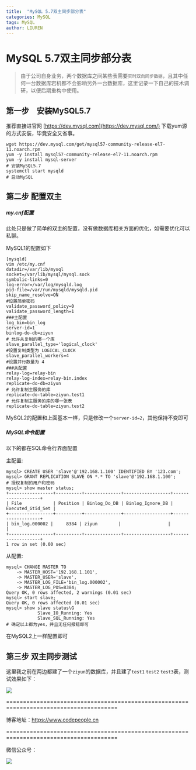 ```yaml
---
title:  "MySQL 5.7双主同步部分表"
categories: MySQL
tags: MySQL
author: LIUREN
---
```


# MySQL 5.7双主同步部分表

> 由于公司自身业务，两个数据库之间某些表需要`实时双向同步数据`，且其中任何一台数据库宕机都不会影响另外一台数据库，这里记录一下自己的技术调研，以便后期重构中使用。
>



## 第一步　安装MySQL5.7

推荐直接进官网 [https://dev.mysql.com](https://dev.mysql.com/) 下载yum源的方式安装，毕竟安全又省事。

```
wget https://dev.mysql.com/get/mysql57-community-release-el7-11.noarch.rpm
yum -y install mysql57-community-release-el7-11.noarch.rpm
yum -y install mysql-server
# 安装MySQL5.7
systemctl start mysqld
# 启动MySQL
```



## 第二步  	配置双主

##### my.cnf配置

此处只是做了简单的双主的配置，没有做数据库相关方面的优化，如需要优化可以私聊。

MySQL1的配置如下

```shell
[mysqld]
vim /etc/my.cnf
datadir=/var/lib/mysql
socket=/var/lib/mysql/mysql.sock
symbolic-links=0
log-error=/var/log/mysqld.log
pid-file=/var/run/mysqld/mysqld.pid
skip_name_resolve=ON
#设置简单密码
validate_password_policy=0
validate_password_length=1
###主配置
log_bin=bin_log
server-id=1
binlog-do-db=ziyun
# 允许从复制的哪一个库
slave_parallel_type='logical_clock'
#设置复制类型为 LOGICAL_CLOCK
slave_parallel_workers=4
#设置并行数量为 4
###从配置
relay-log=relay-bin
relay-log-index=relay-bin.index
replicate-do-db=ziyun
# 允许复制主服务的库
replicate-do-table=ziyun.test1
# 允许复制主服务的库的哪一张表
replicate-do-table=ziyun.test2
```



MySQL2的配置和上面基本一样，只是修改一个`server-id=2`，其他保持不变即可



##### MySQL命令配置

以下的都在SQL命令行界面配置

主配置:

```shell
mysql> CREATE USER 'slave'@'192.168.1.100' IDENTIFIED BY '123.com'; 
mysql> GRANT REPLICATION SLAVE ON *.* TO 'slave'@'192.168.1.100';
# 授权复制的用户和密码
mysql> show master status;
+-----------------+----------+--------------+------------------+-------------------+
| File            | Position | Binlog_Do_DB | Binlog_Ignore_DB | Executed_Gtid_Set |
+-----------------+----------+--------------+------------------+-------------------+
| bin_log.000002 |     8384 | ziyun        |                  |                   |
+-----------------+----------+--------------+------------------+-------------------+
1 row in set (0.00 sec)
```

从配置:

```shell
mysql> CHANGE MASTER TO
    -> MASTER_HOST='192.168.1.101',
    -> MASTER_USER='slave',
    -> MASTER_LOG_FILE='bin_log.000002',
    -> MASTER_LOG_POS=8384;
Query OK, 0 rows affected, 2 warnings (0.01 sec)
mysql> start slave;
Query OK, 0 rows affected (0.01 sec)
mysql> show slave status\G
            Slave_IO_Running: Yes
            Slave_SQL_Running: Yes
# 确定以上都为yes，并且无任何报错即可
```

在MySQL2上一样配置即可



## 第三步  双主同步测试

这里我之前在两边都建了一个`ziyun`的数据库，并且建了`test1` `test2` `test3`表，测试效果如下：

![](https://www.codepeople.cn/imges/MySQL/tongbu.gif)



=======================================================================================

博客地址：<https://www.codepeople.cn>

=======================================================================================

微信公众号：

![](https://www.codepeople.cn/imges/weixin_icon/weixin.jpg)